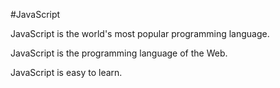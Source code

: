 #JavaScript







JavaScript is the world's most popular programming language.



JavaScript is the programming language of the Web.



JavaScript is easy to learn.